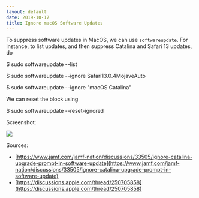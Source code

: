 ```yaml
---
layout: default
date: 2019-10-17
title: Ignore macOS Software Updates
---
```


To suppress software updates in MacOS, we can use `softwareupdate`. For instance, to list updates, and then suppress Catalina and Safari 13 updates, do

$ sudo softwareupdate --list

$ sudo softwareupdate --ignore Safari13.0.4MojaveAuto

$ sudo softwareupdate --ignore "macOS Catalina"

We can reset the block using

$ sudo softwareupdate --reset-ignored

Screenshot:

![](https://cheleb.net/public/images/macos_ignore_updates.png)

Sources:

- [https://www.jamf.com/jamf-nation/discussions/33505/ignore-catalina-upgrade-prompt-in-software-update](https://www.jamf.com/jamf-nation/discussions/33505/ignore-catalina-upgrade-prompt-in-software-update)
- [https://discussions.apple.com/thread/250705858](https://discussions.apple.com/thread/250705858)
